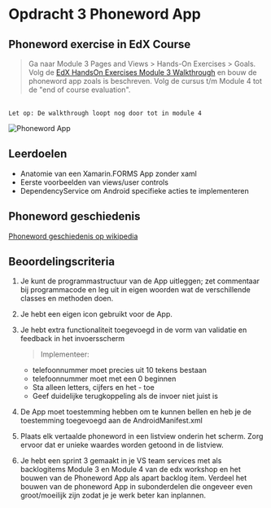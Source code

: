 # Opdracht 3 Phoneword App

## Phoneword exercise in EdX Course

> Ga naar Module 3 Pages and Views > Hands-On Exercises > Goals.
Volg de [EdX HandsOn Exercises Module 3 Walkthrough](https://courses.edx.org/courses/course-v1:Microsoft+DEV215x+1T2016/courseware/04c272628e46433fa77f081f050ed9f4/ac997ad219294470a9d9e4109f517012/?activate_block_id=block-v1%3AMicrosoft%2BDEV215x%2B1T2016%2Btype%40sequential%2Bblock%40ac997ad219294470a9d9e4109f517012) en bouw de phoneword app zoals is beschreven. Volg de cursus t/m Module 4 tot de "end of course evaluation".

<br>``Let op: De walkthrough loopt nog door tot in module 4``

![Phoneword App](https://github.com/ictacademiekw1c/opdrachten-repository/blob/master/xamarin/images/phoneword.png?raw=true)


## Leerdoelen
- Anatomie van een Xamarin.FORMS App zonder xaml
- Eerste voorbeelden van views/user controls
- DependencyService om Android specifieke acties te implementeren

## Phoneword geschiedenis
[Phoneword geschiedenis op wikipedia](https://en.wikipedia.org/wiki/Telephone_keypad)


## Beoordelingscriteria
1. Je kunt de programmastructuur van de App uitleggen; zet commentaar bij programmacode en leg uit in eigen woorden wat de verschillende classes en methoden doen.
2. Je hebt een eigen icon gebruikt voor de App.
3. Je hebt extra functionaliteit toegevoegd in de vorm van validatie en feedback in het invoersscherm

   > Implementeer:
   - telefoonnummer moet precies uit 10 tekens bestaan
   - telefoonnummer moet met een 0 beginnen
   - Sta alleen letters, cijfers en het - toe
   - Geef duidelijke terugkoppeling als de invoer niet juist is 

4. De App moet toestemming hebben om te kunnen bellen en heb je de toestemming toegevoegd aan de AndroidManifest.xml
5. Plaats elk vertaalde phoneword in een listview onderin het scherm. Zorg ervoor dat er unieke waardes worden getoond in de listview.
6. Je hebt een sprint 3 gemaakt in je VS team services met als backlogitems Module 3 en Module 4 van de edx workshop en het bouwen van de Phoneword App als apart backlog item. Verdeel het bouwen van de phoneword App in subonderdelen die ongeveer even groot/moeilijk zijn zodat je je werk beter kan inplannen.
